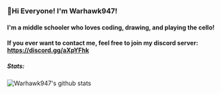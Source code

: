 ### 👋Hi Everyone! I'm Warhawk947!
#### I'm a middle schooler who loves coding, drawing, and playing the cello!
#### If you ever want to contact me, feel free to join my discord server: https://discord.gg/aXpYFhk

##### Stats:
![Warhawk947's github stats](https://github-readme-stats.vercel.app/api?username=Warhawk947&show_icons=true&theme=synthwave)
